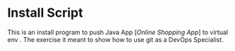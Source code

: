  # Install Script
This is an install program to push Java App [*Online Shopping App*] to virtual env .
The exercise it meant to show how to use git as a DevOps Specialist.

